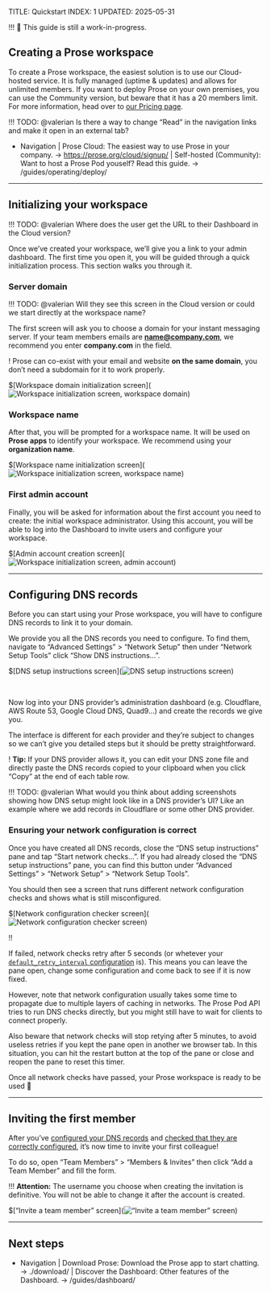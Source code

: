 TITLE: Quickstart
INDEX: 1
UPDATED: 2025-05-31

!!! 🚧 This guide is still a work-in-progress.

## Creating a Prose workspace

To create a Prose workspace, the easiest solution is to use our Cloud-hosted service. It is fully managed (uptime & updates) and allows for unlimited members. If you want to deploy Prose on your own premises, you can use the Community version, but beware that it has a 20 members limit. For more information, head over to [our Pricing page](https://prose.org/pricing/ "Pricing | Prose IM").

!!! TODO: @valerian Is there a way to change “Read” in the navigation links and make it open in an external tab?

+ Navigation
  | Prose Cloud: The easiest way to use Prose in your company. -> https://prose.org/cloud/signup/
  | Self-hosted (Community): Want to host a Prose Pod youself? Read this guide. -> /guides/operating/deploy/

---

## Initializing your workspace

!!! TODO: @valerian Where does the user get the URL to their Dashboard in the Cloud version?

Once we’ve created your workspace, we’ll give you a link to your admin dashboard. The first time you open it, you will be guided through a quick initialization process. This section walks you through it.

### Server domain

!!! TODO: @valerian Will they see this screen in the Cloud version or could we start directly at the workspace name?

The first screen will ask you to choose a domain for your instant messaging server. If your team members emails are **name@company.com**, we recommend you enter **company.com** in the field.

! Prose can co-exist with your email and website **on the same domain**, you don’t need a subdomain for it to work properly.

$[Workspace domain initialization screen](![Workspace initialization screen, workspace domain](init-domain-fresh.png))

### Workspace name

After that, you will be prompted for a workspace name. It will be used on **Prose apps** to identify your workspace. We recommend using your **organization name**.

$[Workspace name initialization screen](![Workspace initialization screen, workspace name](init-name-fresh.png))

### First admin account

Finally, you will be asked for information about the first account you need to create: the initial workspace administrator. Using this account, you will be able to log into the Dashboard to invite users and configure your workspace.

$[Admin account creation screen](![Workspace initialization screen, admin account](init-admin-fresh.png))

---

## Configuring DNS records

Before you can start using your Prose workspace, you will have to configure DNS records to link it to your domain.

We provide you all the DNS records you need to configure. To find them, navigate to “Advanced Settings” > “Network Setup” then under “Network Setup Tools” click “Show DNS instructions…”.

$[DNS setup instructions screen](![DNS setup instructions screen](dns-records-demo.png))

<!-- FIX: Without this line break, the folowwing paragraph is too close to the details tag. -->
<br/>

Now log into your DNS provider’s administration dashboard (e.g. Cloudflare, AWS Route 53, Google Cloud DNS, Quad9…) and create the records we give you.

The interface is different for each provider and they’re subject to changes so we can’t give you detailed steps but it should be pretty straightforward.

! **Tip:** If your DNS provider allows it, you can edit your DNS zone file and directly paste the DNS records copied to your clipboard when you click “Copy” at the end of each table row.

!!! TODO: @valerian What would you think about adding screenshots showing how DNS setup might look like in a DNS provider’s UI? Like an example where we add records in Cloudflare or some other DNS provider.

### Ensuring your network configuration is correct

Once you have created all DNS records, close the “DNS setup instructions” pane and tap “Start network checks…”. If you had already closed the “DNS setup instructions” pane, you can find this button under “Advanced Settings” > “Network Setup” > “Network Setup Tools”.

You should then see a screen that runs different network configuration checks and shows what is still misconfigured.

$[Network configuration checker screen](![Network configuration checker screen](network-checks-demo.png))

!! <p>If failed, network checks retry after 5 seconds (or whetever your [`default_retry_interval` configuration](/references/pod-config/#general-settings) is). This means you can leave the pane open, change some configuration and come back to see if it is now fixed.</p><p>However, note that network configuration usually takes some time to propagate due to multiple layers of caching in networks. The Prose Pod API tries to run DNS checks directly, but you might still have to wait for clients to connect properly.</p><p>Also beware that network checks will stop retying after 5 minutes, to avoid useless retries if you kept the pane open in another we browser tab. In this situation, you can hit the restart button at the top of the pane or close and reopen the pane to reset this timer.</p>

Once all network checks have passed, your Prose workspace is ready to be used 🥳

---

## Inviting the first member

After you’ve [configured your DNS records](#configuring-dns-records) and [checked that they are correctly configured](#ensuring-your-network-configuration-is-correct), it’s now time to invite your first colleague!

To do so, open “Team Members” > “Members & Invites” then click “Add a Team Member” and fill the form.

!!! **Attention:** The username you choose when creating the invitation is definitive. You will not be able to change it after the account is created.

$[“Invite a team member” screen](![“Invite a team member” screen](invite-member-fresh.png))

---

## Next steps

+ Navigation
  | Download Prose: Download the Prose app to start chatting. -> ./download/
  | Discover the Dashboard: Other features of the Dashboard. -> /guides/dashboard/
